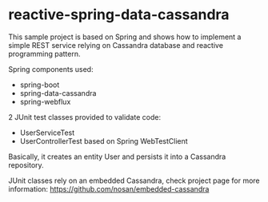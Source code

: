 # reactive-spring-data-cassandra
This sample project is based on Spring and shows how to implement a simple REST service relying on Cassandra database and reactive programming pattern.

Spring components used:
- spring-boot
- spring-data-cassandra
- spring-webflux

2 JUnit test classes provided to validate code:
- UserServiceTest
- UserControllerTest based on Spring WebTestClient

Basically, it creates an entity User and persists it into a Cassandra repository. 

JUnit classes rely on an embedded Cassandra, check project page for more information:
https://github.com/nosan/embedded-cassandra

